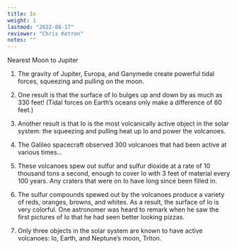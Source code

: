 ```yaml
---
title: Io
weight: 1
lastmod: "2022-08-17"
reviewer: "Chris Ketron"
notes: ""
---
```


Nearest Moon to Jupiter

1.	The gravity of Jupiter, Europa, and Ganymede create powerful tidal forces, squeezing and pulling on the moon.

2.	One result is that the surface of Io bulges up and down by as much as 330 feet!  (Tidal forces on Earth’s oceans only make a difference of 60 feet.)

3.	Another result is that Io is the most volcanically active object in the solar system: the squeezing and pulling heat up Io and power the volcanoes.

4.	The Galileo spacecraft observed 300 volcanoes that had been active at various times…

5.	These volcanoes spew out sulfur and sulfur dioxide at a rate of 10 thousand tons a second, enough to cover Io with 3 feet of material every 100 years.  Any craters that were on Io have long since been filled in.

6.	The sulfur compounds spewed out by the volcanoes produce a variety of reds, oranges, browns, and whites.  As a result, the surface of Io is very colorful.  One astronomer was heard to remark when he saw the first pictures of Io that he had seen better looking pizzas.

7.	Only three objects in the solar system are known to have active volcanoes: Io, Earth, and Neptune’s moon, Triton.
